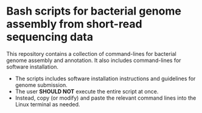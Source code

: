 # Bash scripts for bacterial genome assembly from short-read sequencing data

This repository contains a collection of command-lines for bacterial genome assembly and annotation.
It also includes command-lines for software installation.

- The scripts includes software installation instructions and guidelines for genome submission.
- The user **SHOULD NOT** execute the entire script at once.
- Instead, copy (or modify) and paste the relevant command lines into the Linux terminal as needed.